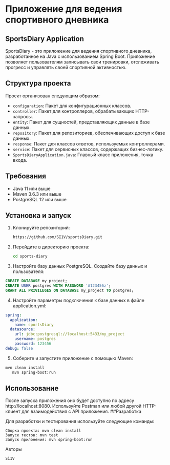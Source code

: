 # Приложение для ведения спортивного дневника

## SportsDiary Application

SportsDiary - это приложение для ведения спортивного дневника, разработанное на Java с использованием Spring Boot. Приложение позволяет пользователям записывать свои тренировки, отслеживать прогресс и управлять своей спортивной активностью.

## Структура проекта

Проект организован следующим образом:
- `configuration`: Пакет для конфигурационных классов.
- `controller`: Пакет для контроллеров, обрабатывающих HTTP-запросы.
- `entity`: Пакет для сущностей, представляющих данные в базе данных.
- `repository`: Пакет для репозиториев, обеспечивающих доступ к базе данных.
- `response`: Пакет для классов ответов, используемых контроллерами.
- `service`: Пакет для сервисных классов, содержащих бизнес-логику.
- `SportsDiaryApplication.java`: Главный класс приложения, точка входа.

## Требования

- Java 11 или выше
- Maven 3.6.3 или выше
- PostgreSQL 12 или выше

## Установка и запуск

1. Клонируйте репозиторий:

   ```bash
   https://github.com/SI1V/sportsDiary.git

2. Перейдите в директорию проекта:
   ```bash
   cd sports-diary
3. Настройте базу данных PostgreSQL. Создайте базу данных и пользователя:
```sql
CREATE DATABASE my_project;
CREATE USER postgres WITH PASSWORD 'A123456z';
GRANT ALL PRIVILEGES ON DATABASE my_project TO postgres;
```
4. Настройте параметры подключения к базе данных в файле application.yml:
```yaml
spring:
  application:
    name: sportsDiary
  datasource:
    url: jdbc:postgresql://localhost:5433/my_project
    username: postgres
    password: 123456
debug: false
```
5. Соберите и запустите приложение с помощью Maven:
``` bash
mvn clean install
   mvn spring-boot:run
```

## Использование

После запуска приложения оно будет доступно по адресу http://localhost:8080. Используйте Postman или любой другой HTTP-клиент для взаимодействия с API приложения.
##Разработка

Для разработки и тестирования используйте следующие команды:

    Сборка проекта: mvn clean install
    Запуск тестов: mvn test
    Запуск приложения: mvn spring-boot:run

Авторы

    Si1V
